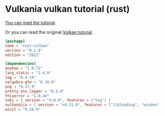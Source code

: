 # Vulkania vulkan tutorial (rust)

[You can read the tutorial]("https://kylemayes.github.io/vulkanalia/introduction.html").

Or you can read the original [Vulkan tutorial]("https://vulkan-tutorial.com/").

```toml
[package]
name = "rust-vulkan"
version = "0.1.0"
edition = "2021"

[dependencies]
anyhow = "1.0.72"
lazy_static = "1.4.0"
log = "0.4.19"
nalgebra-glm = "0.18.0"
png = "0.17.9"
pretty_env_logger = "0.5.0"
thiserror = "1.0.44"
tobj = { version = "4.0.0", features = ["log"] }
vulkanalia = { version = "=0.21.0", features = ["libloading", "window"] }
winit = "0.28.6"
```